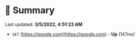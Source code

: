 # 📖 Summary
Last updated: **3/5/2022, 4:51:23 AM**

- `GET` [https://google.com](https://google.com) - **Up** (147ms)

